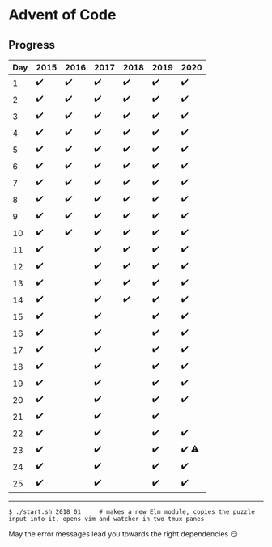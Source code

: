 
# Advent of Code

## Progress

| Day | 2015               | 2016               | 2017               | 2018               | 2019               | 2020               |
| --- | ------------------ | ------------------ | ------------------ | ------------------ | ------------------ | ------------------ |
| 1   | :heavy_check_mark: | :heavy_check_mark: | :heavy_check_mark: | :heavy_check_mark: | :heavy_check_mark: | :heavy_check_mark: |
| 2   | :heavy_check_mark: | :heavy_check_mark: | :heavy_check_mark: | :heavy_check_mark: | :heavy_check_mark: | :heavy_check_mark: |
| 3   | :heavy_check_mark: | :heavy_check_mark: | :heavy_check_mark: | :heavy_check_mark: | :heavy_check_mark: | :heavy_check_mark: |
| 4   | :heavy_check_mark: | :heavy_check_mark: | :heavy_check_mark: | :heavy_check_mark: | :heavy_check_mark: | :heavy_check_mark: |
| 5   | :heavy_check_mark: | :heavy_check_mark: | :heavy_check_mark: | :heavy_check_mark: | :heavy_check_mark: | :heavy_check_mark: |
| 6   | :heavy_check_mark: | :heavy_check_mark: | :heavy_check_mark: | :heavy_check_mark: | :heavy_check_mark: | :heavy_check_mark: |
| 7   | :heavy_check_mark: | :heavy_check_mark: | :heavy_check_mark: | :heavy_check_mark: | :heavy_check_mark: | :heavy_check_mark: |
| 8   | :heavy_check_mark: | :heavy_check_mark: | :heavy_check_mark: | :heavy_check_mark: | :heavy_check_mark: | :heavy_check_mark: |
| 9   | :heavy_check_mark: | :heavy_check_mark: | :heavy_check_mark: | :heavy_check_mark: | :heavy_check_mark: | :heavy_check_mark: |
| 10  | :heavy_check_mark: | :heavy_check_mark: | :heavy_check_mark: | :heavy_check_mark: | :heavy_check_mark: | :heavy_check_mark: |
| 11  | :heavy_check_mark: |                    | :heavy_check_mark: | :heavy_check_mark: | :heavy_check_mark: | :heavy_check_mark: |
| 12  | :heavy_check_mark: |                    | :heavy_check_mark: | :heavy_check_mark: | :heavy_check_mark: | :heavy_check_mark: |
| 13  | :heavy_check_mark: |                    | :heavy_check_mark: | :heavy_check_mark: | :heavy_check_mark: | :heavy_check_mark: |
| 14  | :heavy_check_mark: |                    | :heavy_check_mark: | :heavy_check_mark: | :heavy_check_mark: | :heavy_check_mark: |
| 15  | :heavy_check_mark: |                    | :heavy_check_mark: |                    | :heavy_check_mark: | :heavy_check_mark: |
| 16  | :heavy_check_mark: |                    | :heavy_check_mark: |                    | :heavy_check_mark: | :heavy_check_mark: |
| 17  | :heavy_check_mark: |                    | :heavy_check_mark: |                    | :heavy_check_mark: | :heavy_check_mark: |
| 18  | :heavy_check_mark: |                    | :heavy_check_mark: |                    | :heavy_check_mark: | :heavy_check_mark: |
| 19  | :heavy_check_mark: |                    | :heavy_check_mark: |                    | :heavy_check_mark: | :heavy_check_mark: |
| 20  | :heavy_check_mark: |                    | :heavy_check_mark: |                    | :heavy_check_mark: | :heavy_check_mark: |
| 21  | :heavy_check_mark: |                    | :heavy_check_mark: |                    | :heavy_check_mark: |                    |
| 22  | :heavy_check_mark: |                    | :heavy_check_mark: |                    | :heavy_check_mark: | :heavy_check_mark: |
| 23  | :heavy_check_mark: |                    | :heavy_check_mark: |                    | :heavy_check_mark: | :heavy_check_mark: :warning: |
| 24  | :heavy_check_mark: |                    | :heavy_check_mark: |                    | :heavy_check_mark: | :heavy_check_mark: |
| 25  | :heavy_check_mark: |                    | :heavy_check_mark: |                    | :heavy_check_mark: | :heavy_check_mark: |

--------

```
$ ./start.sh 2018 01     # makes a new Elm module, copies the puzzle input into it, opens vim and watcher in two tmux panes
```

May the error messages lead you towards the right dependencies :smirk:
